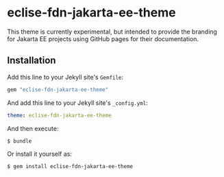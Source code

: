 # eclise-fdn-jakarta-ee-theme

This theme is currently experimental, but intended to provide the branding for Jakarta EE projects using GitHub pages for their documentation.

## Installation

Add this line to your Jekyll site's `Gemfile`:

```ruby
gem "eclise-fdn-jakarta-ee-theme"
```

And add this line to your Jekyll site's `_config.yml`:

```yaml
theme: eclise-fdn-jakarta-ee-theme
```

And then execute:

    $ bundle

Or install it yourself as:

    $ gem install eclise-fdn-jakarta-ee-theme


